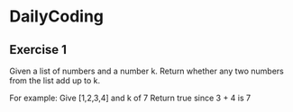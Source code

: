 # DailyCoding

## Exercise 1
Given a list of numbers and a number k.
Return whether any two numbers from the list add up to k.

For example:
Give [1,2,3,4] and k of 7
Return true since 3 + 4 is 7
